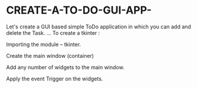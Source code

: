 # CREATE-A-TO-DO-GUI-APP-


Let's create a GUI based simple ToDo application in which you can add and delete the Task.
...
To create a tkinter :

Importing the module – tkinter.


Create the main window (container)

Add any number of widgets to the main window.

Apply the event Trigger on the widgets.
